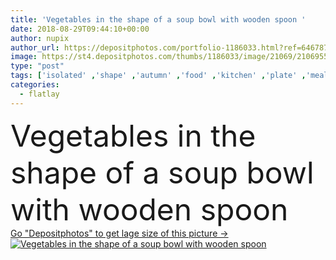```yaml
---
title: 'Vegetables in the shape of a soup bowl with wooden spoon '
date: 2018-08-29T09:44:10+00:00
author: nupix
author_url: https://depositphotos.com/portfolio-1186033.html?ref=64678756
image: https://st4.depositphotos.com/thumbs/1186033/image/21069/210695554/api_thumb_450.jpg?forcejpeg=true
type: "post"
tags: ['isolated' ,'shape' ,'autumn' ,'food' ,'kitchen' ,'plate' ,'meal' ,'recipe' ,'Menu' ,'restaurant' ,'mushroom' ,'tomato' ,'dinner' ,'lunch' ,'winter' ,'icon' ,'vegetarian' ,'hot' ,'vegetables' ,'bowl' ,'flat' ,'garlic' ,'stew' ,'steam' ,'soup' ,'mushrooms' ,'onions' ,'recipes' ,'flatlay' ]
categories: 
  - flatlay
---
```

<div aling="center">
            <font size="60"> Vegetables in the shape of a soup bowl with wooden spoon</font>   
</div>
<div>
    <a href='https://st4.depositphotos.com/thumbs/1186033/image/21069/210695554/api_thumb_450.jpg?forcejpeg=true?ref=64678756' target=_blank > Go "Depositphotos" to get lage size of this picture ->
        <img href='https://st4.depositphotos.com/thumbs/1186033/image/21069/210695554/api_thumb_450.jpg?forcejpeg=true?ref=64678756' src='https://st4.depositphotos.com/1186033/21069/i/950/depositphotos_210695554-stock-photo-vegetables-shape-soup-bowl-wooden.jpg?forcejpeg=true' alt='Vegetables in the shape of a soup bowl with wooden spoon' >
    </a>
</div>
